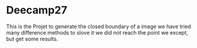 # Deecamp27
This is the Projet to generate the closed boundary of a image
      we have tried many difference methods to slove it
            we did not reach the point we except, but get some results.
            
